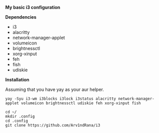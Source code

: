 <b>**My basic i3 configuration**</b>

**Dependencies**

- i3
- alacritty
- network-manager-applet
- volumeicon
- brightnessctl
- xorg-xinput
- feh
- fish
- udiskie

**Installation**

Assuming that you have yay as your aur helper.

```
yay -Syu i3-wm i3blocks i3lock i3status alacritty network-manager-applet volumeicon brightnessctl udiskie feh xorg-xinput fish
```
```
cd ~/
mkdir .config
cd .config
git clone https://github.com/Arv1ndRana/i3
```
